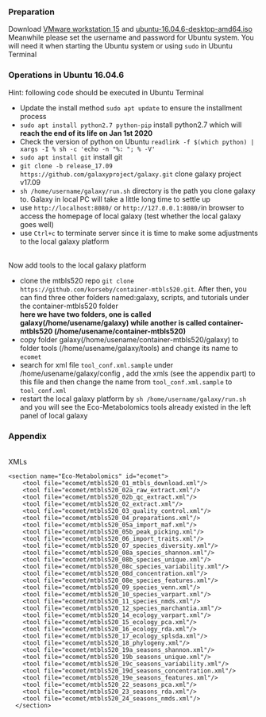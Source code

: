 ### Preparation
Download [VMware workstation 15](https://www.vmware.com/products/workstation-pro/workstation-pro-evaluation.html) and [
ubuntu-16.04.6-desktop-amd64.iso](
http://hr.releases.ubuntu.com/16.04.6/) Meanwhile please set the username and password for Ubuntu system. You will need it when starting the Ubuntu system or using ```sudo``` in Ubuntu Terminal

### Operations in Ubuntu 16.04.6
Hint: following code should be executed in Ubuntu Terminal
* Update the install method ```sudo apt update``` to ensure the installment process
* ```sudo apt install python2.7 python-pip```  install python2.7 which will **reach the end of its life on Jan 1st 2020** 
* Check the version of python on Ubuntu ```readlink -f $(which python) | xargs -I % sh -c 'echo -n "%: "; % -V'```
* ```sudo apt install git``` install git
* ```git clone -b release_17.09 https://github.com/galaxyproject/galaxy.git``` clone galaxy project v17.09
* ```sh /home/username/galaxy/run.sh``` directory is the path you clone galaxy to. Galaxy in local PC will take a little long time to settle up
* use ```http://localhost:8080/``` or ```http://127.0.0.1:8080/```in browser to access the homepage of local galaxy (test whether the local galaxy goes well)
* use ```Ctrl+c``` to terminate server since it is time to make some adjustments to the local galaxy platform<br><br>

Now add tools to the local galaxy platform
* clone the mtbls520 repo ```git clone https://github.com/korseby/container-mtbls520.git```. After then, you can find three other folders named:galaxy, scripts, and tutorials under the container-mtbls520 folder<br>
**here we have two folders, one is called galaxy(/home/usename/galaxy) while another is called container-mtbls520 (/home/usename/container-mtbls520)**
* copy folder galaxy(/home/usename/container-mtbls520/galaxy) to folder tools (/home/usename/galaxy/tools) and change its name to ```ecomet```
* search for xml file ```tool_conf.xml.sample``` under /home/usename/galaxy/config , add the xmls (see the appendix part) to this file and then change the name from  ```tool_conf.xml.sample``` to  ```tool_conf.xml```
* restart the local galaxy platform by ```sh /home/username/galaxy/run.sh``` and you will see the Eco-Metabolomics tools already existed in the left panel of local galaxy


### Appendix
<br>XMLs
```
<section name="Eco-Metabolomics" id="ecomet">
    <tool file="ecomet/mtbls520_01_mtbls_download.xml"/>
    <tool file="ecomet/mtbls520_02a_raw_extract.xml"/>
    <tool file="ecomet/mtbls520_02b_qc_extract.xml"/>
    <tool file="ecomet/mtbls520_02_extract.xml"/>
    <tool file="ecomet/mtbls520_03_quality_control.xml"/>
    <tool file="ecomet/mtbls520_04_preparations.xml"/>
    <tool file="ecomet/mtbls520_05a_import_maf.xml"/>
    <tool file="ecomet/mtbls520_05b_peak_picking.xml"/>
    <tool file="ecomet/mtbls520_06_import_traits.xml"/>
    <tool file="ecomet/mtbls520_07_species_diversity.xml"/>
    <tool file="ecomet/mtbls520_08a_species_shannon.xml"/>
    <tool file="ecomet/mtbls520_08b_species_unique.xml"/>
    <tool file="ecomet/mtbls520_08c_species_variability.xml"/>
    <tool file="ecomet/mtbls520_08d_concentration.xml"/>
    <tool file="ecomet/mtbls520_08e_species_features.xml"/>
    <tool file="ecomet/mtbls520_09_species_venn.xml"/>
    <tool file="ecomet/mtbls520_10_species_varpart.xml"/>
    <tool file="ecomet/mtbls520_11_species_nmds.xml"/>
    <tool file="ecomet/mtbls520_12_species_marchantia.xml"/>
    <tool file="ecomet/mtbls520_14_ecology_varpart.xml"/>
    <tool file="ecomet/mtbls520_15_ecology_pca.xml"/>
    <tool file="ecomet/mtbls520_16_ecology_rda.xml"/>
    <tool file="ecomet/mtbls520_17_ecology_splsda.xml"/>
    <tool file="ecomet/mtbls520_18_phylogeny.xml"/>
    <tool file="ecomet/mtbls520_19a_seasons_shannon.xml"/>
    <tool file="ecomet/mtbls520_19b_seasons_unique.xml"/>
    <tool file="ecomet/mtbls520_19c_seasons_variability.xml"/>
    <tool file="ecomet/mtbls520_19d_seasons_concentration.xml"/>
    <tool file="ecomet/mtbls520_19e_seasons_features.xml"/>
    <tool file="ecomet/mtbls520_22_seasons_pca.xml"/>
    <tool file="ecomet/mtbls520_23_seasons_rda.xml"/>
    <tool file="ecomet/mtbls520_24_seasons_nmds.xml"/>
  </section>
```
